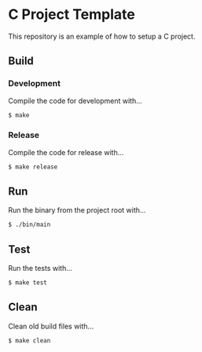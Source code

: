 # C Project Template

This repository is an example of how to setup a C project.

## Build

### Development

Compile the code for development with...

```bash
$ make
```

### Release

Compile the code for release with...

```bash
$ make release
```

## Run

Run the binary from the project root with...

```bash
$ ./bin/main
```

## Test

Run the tests with...

```bash
$ make test
```

## Clean

Clean old build files with...

```bash
$ make clean
```
